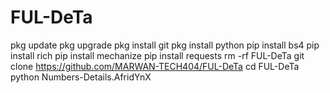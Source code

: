 # FUL-DeTa

pkg update 
pkg upgrade 
pkg install git
pkg install python
pip install bs4
pip install rich 
pip install mechanize
pip install requests
rm -rf FUL-DeTa
git clone https://github.com/MARWAN-TECH404/FUL-DeTa
cd FUL-DeTa
python Numbers-Details.AfridYnX
